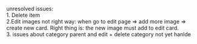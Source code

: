 unresolved issues: <br> 1. Delete item <br>
2.Edit images not right way: when go to edit page => add more image => create new card. Right thing is: the new image must add to edit card.<br> 3. issues about category parent and edit + delete category not yet hanlde
